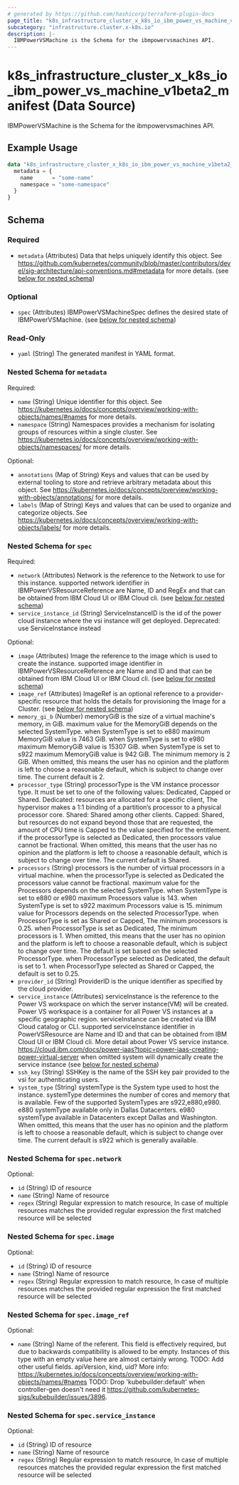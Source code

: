 ```yaml
---
# generated by https://github.com/hashicorp/terraform-plugin-docs
page_title: "k8s_infrastructure_cluster_x_k8s_io_ibm_power_vs_machine_v1beta2_manifest Data Source - terraform-provider-k8s"
subcategory: "infrastructure.cluster.x-k8s.io"
description: |-
  IBMPowerVSMachine is the Schema for the ibmpowervsmachines API.
---
```


# k8s_infrastructure_cluster_x_k8s_io_ibm_power_vs_machine_v1beta2_manifest (Data Source)

IBMPowerVSMachine is the Schema for the ibmpowervsmachines API.

## Example Usage

```terraform
data "k8s_infrastructure_cluster_x_k8s_io_ibm_power_vs_machine_v1beta2_manifest" "example" {
  metadata = {
    name      = "some-name"
    namespace = "some-namespace"
  }
}
```

<!-- schema generated by tfplugindocs -->
## Schema

### Required

- `metadata` (Attributes) Data that helps uniquely identify this object. See https://github.com/kubernetes/community/blob/master/contributors/devel/sig-architecture/api-conventions.md#metadata for more details. (see [below for nested schema](#nestedatt--metadata))

### Optional

- `spec` (Attributes) IBMPowerVSMachineSpec defines the desired state of IBMPowerVSMachine. (see [below for nested schema](#nestedatt--spec))

### Read-Only

- `yaml` (String) The generated manifest in YAML format.

<a id="nestedatt--metadata"></a>
### Nested Schema for `metadata`

Required:

- `name` (String) Unique identifier for this object. See https://kubernetes.io/docs/concepts/overview/working-with-objects/names/#names for more details.
- `namespace` (String) Namespaces provides a mechanism for isolating groups of resources within a single cluster. See https://kubernetes.io/docs/concepts/overview/working-with-objects/namespaces/ for more details.

Optional:

- `annotations` (Map of String) Keys and values that can be used by external tooling to store and retrieve arbitrary metadata about this object. See https://kubernetes.io/docs/concepts/overview/working-with-objects/annotations/ for more details.
- `labels` (Map of String) Keys and values that can be used to organize and categorize objects. See https://kubernetes.io/docs/concepts/overview/working-with-objects/labels/ for more details.


<a id="nestedatt--spec"></a>
### Nested Schema for `spec`

Required:

- `network` (Attributes) Network is the reference to the Network to use for this instance. supported network identifier in IBMPowerVSResourceReference are Name, ID and RegEx and that can be obtained from IBM Cloud UI or IBM Cloud cli. (see [below for nested schema](#nestedatt--spec--network))
- `service_instance_id` (String) ServiceInstanceID is the id of the power cloud instance where the vsi instance will get deployed. Deprecated: use ServiceInstance instead

Optional:

- `image` (Attributes) Image the reference to the image which is used to create the instance. supported image identifier in IBMPowerVSResourceReference are Name and ID and that can be obtained from IBM Cloud UI or IBM Cloud cli. (see [below for nested schema](#nestedatt--spec--image))
- `image_ref` (Attributes) ImageRef is an optional reference to a provider-specific resource that holds the details for provisioning the Image for a Cluster. (see [below for nested schema](#nestedatt--spec--image_ref))
- `memory_gi_b` (Number) memoryGiB is the size of a virtual machine's memory, in GiB. maximum value for the MemoryGiB depends on the selected SystemType. when SystemType is set to e880 maximum MemoryGiB value is 7463 GiB. when SystemType is set to e980 maximum MemoryGiB value is 15307 GiB. when SystemType is set to s922 maximum MemoryGiB value is 942 GiB. The minimum memory is 2 GiB. When omitted, this means the user has no opinion and the platform is left to choose a reasonable default, which is subject to change over time. The current default is 2.
- `processor_type` (String) processorType is the VM instance processor type. It must be set to one of the following values: Dedicated, Capped or Shared. Dedicated: resources are allocated for a specific client, The hypervisor makes a 1:1 binding of a partition’s processor to a physical processor core. Shared: Shared among other clients. Capped: Shared, but resources do not expand beyond those that are requested, the amount of CPU time is Capped to the value specified for the entitlement. if the processorType is selected as Dedicated, then processors value cannot be fractional. When omitted, this means that the user has no opinion and the platform is left to choose a reasonable default, which is subject to change over time. The current default is Shared.
- `processors` (String) processors is the number of virtual processors in a virtual machine. when the processorType is selected as Dedicated the processors value cannot be fractional. maximum value for the Processors depends on the selected SystemType. when SystemType is set to e880 or e980 maximum Processors value is 143. when SystemType is set to s922 maximum Processors value is 15. minimum value for Processors depends on the selected ProcessorType. when ProcessorType is set as Shared or Capped, The minimum processors is 0.25. when ProcessorType is set as Dedicated, The minimum processors is 1. When omitted, this means that the user has no opinion and the platform is left to choose a reasonable default, which is subject to change over time. The default is set based on the selected ProcessorType. when ProcessorType selected as Dedicated, the default is set to 1. when ProcessorType selected as Shared or Capped, the default is set to 0.25.
- `provider_id` (String) ProviderID is the unique identifier as specified by the cloud provider.
- `service_instance` (Attributes) serviceInstance is the reference to the Power VS workspace on which the server instance(VM) will be created. Power VS workspace is a container for all Power VS instances at a specific geographic region. serviceInstance can be created via IBM Cloud catalog or CLI. supported serviceInstance identifier in PowerVSResource are Name and ID and that can be obtained from IBM Cloud UI or IBM Cloud cli. More detail about Power VS service instance. https://cloud.ibm.com/docs/power-iaas?topic=power-iaas-creating-power-virtual-server when omitted system will dynamically create the service instance (see [below for nested schema](#nestedatt--spec--service_instance))
- `ssh_key` (String) SSHKey is the name of the SSH key pair provided to the vsi for authenticating users.
- `system_type` (String) systemType is the System type used to host the instance. systemType determines the number of cores and memory that is available. Few of the supported SystemTypes are s922,e880,e980. e880 systemType available only in Dallas Datacenters. e980 systemType available in Datacenters except Dallas and Washington. When omitted, this means that the user has no opinion and the platform is left to choose a reasonable default, which is subject to change over time. The current default is s922 which is generally available.

<a id="nestedatt--spec--network"></a>
### Nested Schema for `spec.network`

Optional:

- `id` (String) ID of resource
- `name` (String) Name of resource
- `regex` (String) Regular expression to match resource, In case of multiple resources matches the provided regular expression the first matched resource will be selected


<a id="nestedatt--spec--image"></a>
### Nested Schema for `spec.image`

Optional:

- `id` (String) ID of resource
- `name` (String) Name of resource
- `regex` (String) Regular expression to match resource, In case of multiple resources matches the provided regular expression the first matched resource will be selected


<a id="nestedatt--spec--image_ref"></a>
### Nested Schema for `spec.image_ref`

Optional:

- `name` (String) Name of the referent. This field is effectively required, but due to backwards compatibility is allowed to be empty. Instances of this type with an empty value here are almost certainly wrong. TODO: Add other useful fields. apiVersion, kind, uid? More info: https://kubernetes.io/docs/concepts/overview/working-with-objects/names/#names TODO: Drop 'kubebuilder:default' when controller-gen doesn't need it https://github.com/kubernetes-sigs/kubebuilder/issues/3896.


<a id="nestedatt--spec--service_instance"></a>
### Nested Schema for `spec.service_instance`

Optional:

- `id` (String) ID of resource
- `name` (String) Name of resource
- `regex` (String) Regular expression to match resource, In case of multiple resources matches the provided regular expression the first matched resource will be selected

